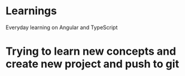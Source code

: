 # Learnings
Everyday learning on Angular and TypeScript


# Trying to learn new concepts and create new project and push to git